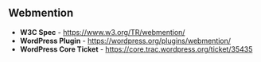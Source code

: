 ## Webmention

* **W3C Spec** - https://www.w3.org/TR/webmention/
* **WordPress Plugin** - https://wordpress.org/plugins/webmention/
* **WordPress Core Ticket** - https://core.trac.wordpress.org/ticket/35435



